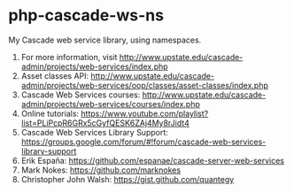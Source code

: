 # php-cascade-ws-ns
My Cascade web service library, using namespaces.

1. For more information, visit http://www.upstate.edu/cascade-admin/projects/web-services/index.php
2. Asset classes API: http://www.upstate.edu/cascade-admin/projects/web-services/oop/classes/asset-classes/index.php
3. Cascade Web Services courses: http://www.upstate.edu/cascade-admin/projects/web-services/courses/index.php
4. Online tutorials: https://www.youtube.com/playlist?list=PLiPcpR6GRx5cGyfQESK6ZAj4My8rJidt4
5. Cascade Web Services Library Support: https://groups.google.com/forum/#!forum/cascade-web-services-library-support
6. Erik España: https://github.com/espanae/cascade-server-web-services
7. Mark Nokes: https://github.com/marknokes
8. Christopher John Walsh: https://gist.github.com/quantegy
